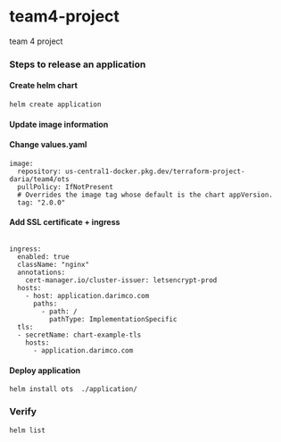 # team4-project
team 4 project 

### Steps to release an application


#### Create helm chart 
```
helm create application 
```

#### Update image information 
#### Change values.yaml
```
image:
  repository: us-central1-docker.pkg.dev/terraform-project-daria/team4/ots
  pullPolicy: IfNotPresent
  # Overrides the image tag whose default is the chart appVersion.
  tag: "2.0.0"

```
#### Add SSL certificate + ingress
```

ingress:
  enabled: true
  className: "nginx"
  annotations: 
    cert-manager.io/cluster-issuer: letsencrypt-prod
  hosts:
    - host: application.darimco.com
      paths:
        - path: /
          pathType: ImplementationSpecific
  tls: 
  - secretName: chart-example-tls
    hosts:
      - application.darimco.com
```

#### Deploy application 
```
helm install ots  ./application/
```

### Verify
```
helm list 
````



